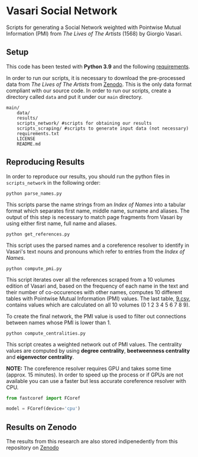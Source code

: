 # Vasari Social Network

Scripts for generating a Social Network weighted with Pointwise Mutual Information (PMI) from *The Lives of The Artists* (1568) by Giorgio Vasari.

## Setup
This code has been tested with **Python 3.9** and the following [requirements](requirements.txt).

In order to run our scripts, it is necessary to download the pre-processed data from *The Lives of The Artists* from [Zenodo](). This is the only data format compliant with our source code. In order to run our scripts, create a directory called `data` and put it under our `main` directory.

```
main/
    data/
    results/
    scripts_network/ #scripts for obtaining our results
    scripts_scraping/ #scripts to generate input data (not necessary)
    requirements.txt
    LICENSE
    README.md
```

## Reproducing Results

In order to reproduce our results, you should run the python files in `scripts_network` in the following order:

```
python parse_names.py
```

This scripts parse the name strings from an *Index of Names* into a tabular format which separates first name, middle name, surname and aliases. The output of this step is necessary to match page fragments from Vasari by using either first name, full name and aliases.

```
python get_references.py
```

This script uses the parsed names and a coreference resolver to identify in Vasari's text nouns and pronouns which refer to entries from the *Index of Names*. 

```
python compute_pmi.py
```

This script iterates over all the references scraped from a 10 volumes edition of Vasari and, based on the frequency of each name in the text and their number of co-occurences with other names, computes 10 different tables with Pointwise Mutual Information (PMI) values. The last table, [9.csv](results/pmi_tables/9.csv), contains values which are calculated on all 10 volumes (0 1 2 3 4 5 6 7 8 9).

To create the final network, the PMI value is used to filter out connections between names whose PMI is lower than 1.

```
python compute_centralities.py
```

This script creates a weighted network out of PMI values. The centrality values are computed by using **degree centrality**, **beetweenness centrality** and **eigenvector centrality**.

**NOTE:** The coreference resolver requires GPU and takes some time (approx. 15 minutes). In order to speed up the process or if GPUs are not available you can use a faster but less accurate coreference resolver with CPU.

```python
from fastcoref import FCoref

model = FCoref(device='cpu')
```

## Results on Zenodo

The results from this research are also stored indipenedently from this repository on [Zenodo]()

